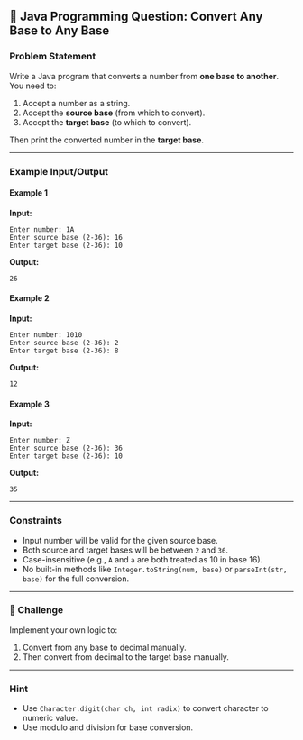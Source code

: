 ## 🔄 Java Programming Question: Convert Any Base to Any Base

### Problem Statement  
Write a Java program that converts a number from **one base to another**.  
You need to:
1. Accept a number as a string.
2. Accept the **source base** (from which to convert).
3. Accept the **target base** (to which to convert).

Then print the converted number in the **target base**.

---

### Example Input/Output

#### Example 1  
**Input:**
```
Enter number: 1A
Enter source base (2-36): 16
Enter target base (2-36): 10
```
**Output:**
```
26
```

#### Example 2  
**Input:**
```
Enter number: 1010
Enter source base (2-36): 2
Enter target base (2-36): 8
```
**Output:**
```
12
```

#### Example 3  
**Input:**
```
Enter number: Z
Enter source base (2-36): 36
Enter target base (2-36): 10
```
**Output:**
```
35
```

---

### Constraints
- Input number will be valid for the given source base.
- Both source and target bases will be between `2` and `36`.
- Case-insensitive (e.g., `A` and `a` are both treated as 10 in base 16).
- No built-in methods like `Integer.toString(num, base)` or `parseInt(str, base)` for the full conversion.

---

### 🚀 Challenge  
Implement your own logic to:
1. Convert from any base to decimal manually.
2. Then convert from decimal to the target base manually.

---

### Hint  
- Use `Character.digit(char ch, int radix)` to convert character to numeric value.
- Use modulo and division for base conversion.
